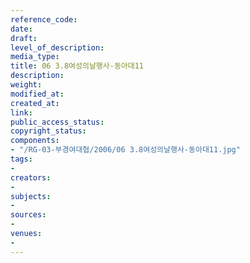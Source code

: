 ```yaml
---
reference_code: 
date: 
draft: 
level_of_description: 
media_type: 
title: 06 3.8여성의날행사-동아대11
description: 
weight: 
modified_at: 
created_at: 
link: 
public_access_status: 
copyright_status: 
components:
- "/RG-03-부경여대협/2006/06 3.8여성의날행사-동아대11.jpg"
tags:
- 
creators:
- 
subjects:
- 
sources:
- 
venues:
- 
---
```

